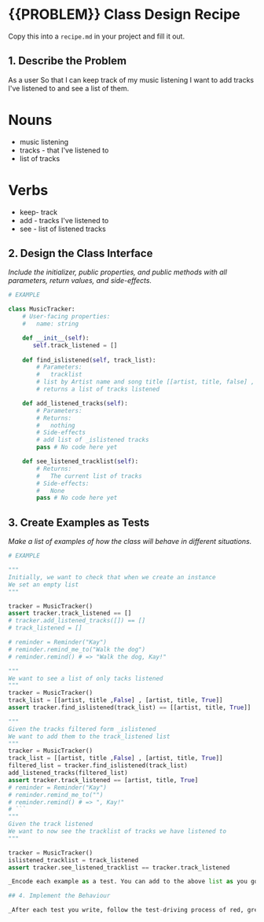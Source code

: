 # {{PROBLEM}} Class Design Recipe

Copy this into a `recipe.md` in your project and fill it out.

## 1. Describe the Problem

As a user
So that I can keep track of my music listening
I want to add tracks I've listened to and see a list of them.

# Nouns
- music listening
- tracks - that I've listened to
- list of tracks

# Verbs
- keep- track
- add - tracks I've listened to
- see - list of listened tracks


## 2. Design the Class Interface

_Include the initializer, public properties, and public methods with all parameters, return values, and side-effects._

```python
# EXAMPLE

class MusicTracker:
    # User-facing properties:
    #   name: string

    def __init__(self):
       self.track_listened = [] 
        
    def find_islistened(self, track_list):
        # Parameters:
        #   tracklist
        # list by Artist name and song title [[artist, title, false] , [artist, title, true]]
        # returns a list of tracks listened

    def add_listened_tracks(self):
        # Parameters:
        # Returns:
        #   nothing
        # Side-effects
        # add list of _islistened tracks
        pass # No code here yet

    def see_listened_tracklist(self):
        # Returns:
        #   The current list of tracks
        # Side-effects:
        #   None
        pass # No code here yet
```

## 3. Create Examples as Tests

_Make a list of examples of how the class will behave in different situations._

``` python
# EXAMPLE

"""
Initially, we want to check that when we create an instance
We set an empty list
"""

tracker = MusicTracker()
assert tracker.track_listened == []
# tracker.add_listened_tracks([]) == []
# track_listened = []

# reminder = Reminder("Kay")
# reminder.remind_me_to("Walk the dog")
# reminder.remind() # => "Walk the dog, Kay!"

"""
We want to see a list of only tacks listened
"""
tracker = MusicTracker()
track_list = [[artist, title ,False] , [artist, title, True]]
assert tracker.find_islistened(track_list) == [[artist, title, True]]

"""
Given the tracks filtered form _islistened
We want to add them to the track_listened list
"""
tracker = MusicTracker()
track_list = [[artist, title ,False] , [artist, title, True]]
filtered_list = tracker.find_islistened(track_list)
add_listened_tracks(filtered_list) 
assert tracker.track_listened == [artist, title, True]
# reminder = Reminder("Kay")
# reminder.remind_me_to("")
# reminder.remind() # => ", Kay!"
# ```
"""
Given the track listened
We want to now see the tracklist of tracks we have listened to
"""

tracker = MusicTracker()
islistened_tracklist = track_listened
assert tracker.see_listened_tracklist == tracker.track_listened

_Encode each example as a test. You can add to the above list as you go._

## 4. Implement the Behaviour

_After each test you write, follow the test-driving process of red, green, refactor to implement the behaviour._
